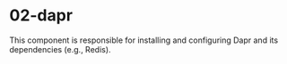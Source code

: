 # 02-dapr

This component is responsible for installing and configuring Dapr and its dependencies (e.g., Redis).
